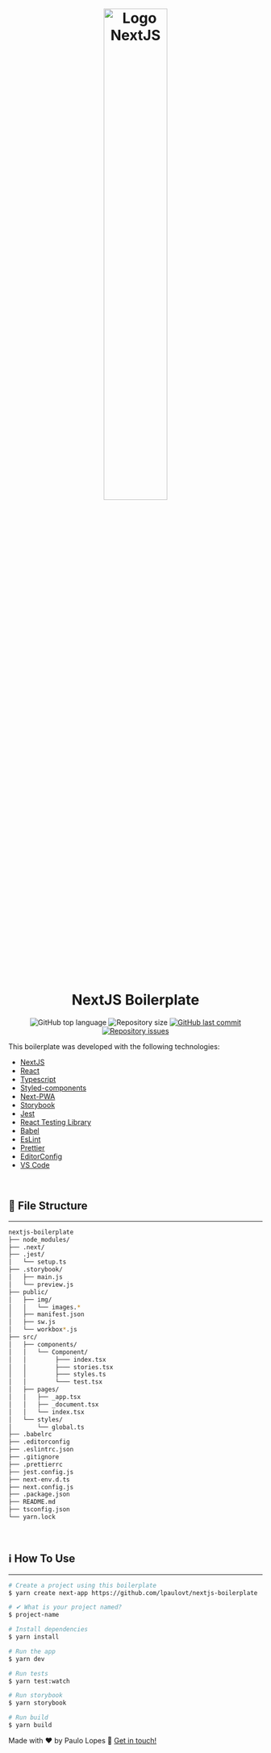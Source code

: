 <h1 align="center">
    <img alt="Logo NextJS" src="https://miro.medium.com/max/1000/1*htbUdWgFQ3a94PMEvBr_hQ.png" width="50%"
/>
    <br>
    NextJS Boilerplate
</h1>

<p align="center">
  <img alt="GitHub top language" src="https://img.shields.io/github/languages/top/lpaulovt/nextjs-boilerplate.svg">
  <img alt="Repository size" src="https://img.shields.io/github/repo-size/lpaulovt/nextjs-boilerplate.svg">
  <a href="https://github.com/lpaulovt/nextjs-boilerplater/commits/master">
    <img alt="GitHub last commit" src="https://img.shields.io/github/last-commit/lpaulovt/nextjs-boilerplate.svg">
  </a>

  <a href="https://github.com/lpaulovt/nextjs-boilerplate/issues">
    <img alt="Repository issues" src="https://img.shields.io/github/issues/lpaulovt/nextjs-boilerplate.svg">
  </a>
</p>

This boilerplate was developed with the following technologies:

- [NextJS]()
- [React]()
- [Typescript]()
- [Styled-components](https://www.styled-components.com/)
- [Next-PWA]()
- [Storybook]()
- [Jest]()
- [React Testing Library]()
- [Babel]()
- [EsLint]()
- [Prettier]()
- [EditorConfig]()
- [VS Code](vscode)

<br>

## :memo: File Structure

---

```bash
nextjs-boilerplate
├── node_modules/
├── .next/
├── .jest/
│   └── setup.ts
├── .storybook/
│   ├── main.js
│   └── preview.js
├── public/
│   ├── img/
│   │   └── images.*
│   ├── manifest.json
│   ├── sw.js
│   └── workbox*.js
├── src/
│   ├── components/
│   │   └── Component/
│   │        ├─── index.tsx
│   │        ├─── stories.tsx
│   │        ├─── styles.ts
│   │        └─── test.tsx
│   ├── pages/
│   │   ├── _app.tsx
│   │   ├── _document.tsx
│   │   └── index.tsx
│   └── styles/
│       └── global.ts
├── .babelrc
├── .editorconfig
├── .eslintrc.json
├── .gitignore
├── .prettierrc
├── jest.config.js
├── next-env.d.ts
├── next.config.js
├── .package.json
├── README.md
├── tsconfig.json
└── yarn.lock
```

<br>

## :information_source: How To Use

---

```bash
# Create a project using this boilerplate
$ yarn create next-app https://github.com/lpaulovt/nextjs-boilerplate

# ✔ What is your project named?
$ project-name

# Install dependencies
$ yarn install

# Run the app
$ yarn dev

# Run tests
$ yarn test:watch

# Run storybook
$ yarn storybook

# Run build
$ yarn build
```

Made with ♥ by Paulo Lopes :wave: [Get in touch!](https://www.linkedin.com/in/lpaulovt/)
